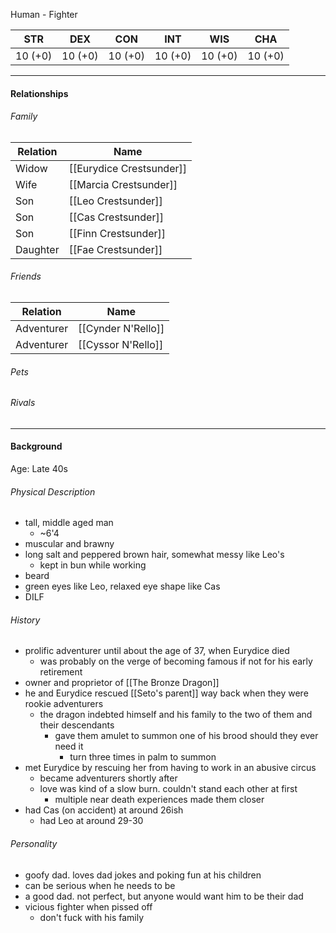 Human - Fighter

STR | DEX | CON | INT | WIS | CHA
---- | ---- | ---- | ---- | ---- | ----  
10 (+0) | 10 (+0) | 10 (+0) | 10 (+0) | 10 (+0) | 10 (+0) | 

---
	
#### Relationships
###### Family

Relation | Name
------------ | ------------
Widow | [[Eurydice Crestsunder]]
Wife | [[Marcia Crestsunder]]
Son | [[Leo Crestsunder]]
Son | [[Cas Crestsunder]]
Son | [[Finn Crestsunder]]
Daughter | [[Fae Crestsunder]]

###### Friends
Relation | Name
------------ | ------------
Adventurer | [[Cynder N'Rello]]
Adventurer | [[Cyssor N'Rello]]

###### Pets

###### Rivals

---

#### Background
Age: Late 40s
###### Physical Description
- tall, middle aged man
	- ~6'4
- muscular and brawny
- long salt and peppered brown hair, somewhat messy like Leo's
	- kept in bun while working
- beard
- green eyes like Leo, relaxed eye shape like Cas
- DILF

###### History
- prolific adventurer until about the age of 37, when Eurydice died
	- was probably on the verge of becoming famous if not for his early retirement
- owner and proprietor of [[The Bronze Dragon]]
- he and Eurydice rescued [[Seto's parent]] way back when they were rookie adventurers
	- the dragon indebted himself and his family to the two of them and their descendants
		- gave them amulet to summon one of his brood should they ever need it
			- turn three times in palm to summon
- met Eurydice by rescuing her from having to work in an abusive circus
	- became adventurers shortly after
	- love was kind of a slow burn. couldn't stand each other at first
		- multiple near death experiences made them closer
- had Cas (on accident) at around 26ish
	- had Leo at around 29-30

###### Personality
- goofy dad. loves dad jokes and poking fun at his children
- can be serious when he needs to be
- a good dad. not perfect, but anyone would want him to be their dad
- vicious fighter when pissed off
	- don't fuck with his family